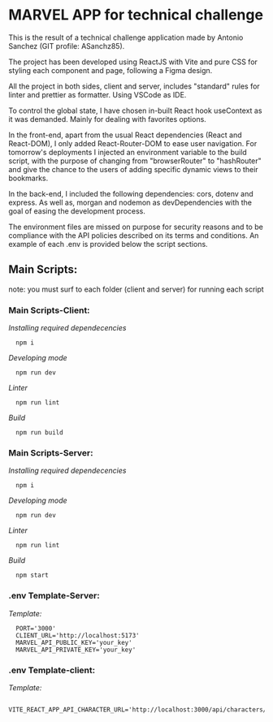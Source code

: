 # MARVEL APP for technical challenge

This is the result of a technical challenge application made by Antonio Sanchez (GIT profile: ASanchz85).

The project has been developed using ReactJS with Vite and pure CSS for styling each component and page, following a Figma design.

All the project in both sides, client and server, includes "standard" rules for linter and prettier as formatter. Using VSCode as IDE.

To control the global state, I have chosen in-built React hook useContext as it was demanded. Mainly for dealing with favorites options.

In the front-end, apart from the usual React dependencies (React and React-DOM), I only added React-Router-DOM to ease user navigation. For tomorrow's deployments I injected an environment variable to the build script, with the purpose of changing from "browserRouter" to "hashRouter" and give the chance to the users of adding specific dynamic views to their bookmarks.

In the back-end, I included the following dependencies: cors, dotenv and express. As well as, morgan and nodemon as devDependencies with the goal of easing the development process.

The environment files are missed on purpose for security reasons and to be compliance with the API policies described on its terms and conditions. An example of each .env is provided below the script sections.

## Main Scripts:
  note: you must surf to each folder (client and server) for running each script


### Main Scripts-Client:

  *Installing required dependecencies*
  ~~~
    npm i
  ~~~
  
  *Developing mode*
  ~~~
    npm run dev
  ~~~

  *Linter*
  ~~~
    npm run lint
  ~~~

  *Build*
  ~~~
    npm run build
  ~~~

### Main Scripts-Server:

  *Installing required dependecencies*
  ~~~
    npm i
  ~~~
  
  *Developing mode*
  ~~~
    npm run dev
  ~~~

  *Linter*
  ~~~
    npm run lint
  ~~~

  *Build*
  ~~~
    npm start
  ~~~


### .env Template-Server:

  *Template:*
  ~~~
    PORT='3000'
    CLIENT_URL='http://localhost:5173'
    MARVEL_API_PUBLIC_KEY='your_key'
    MARVEL_API_PRIVATE_KEY='your_key'
  ~~~

### .env Template-client:

  *Template:*
  ~~~
    VITE_REACT_APP_API_CHARACTER_URL='http://localhost:3000/api/characters/'
  ~~~